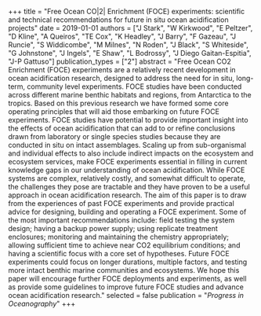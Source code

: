 +++
title = "Free Ocean CO|2| Enrichment (FOCE) experiments: scientific and technical recommendations for future in situ ocean acidification projects"
date = 2019-01-01
authors = ["J Stark", "W Kirkwood", "E Peltzer", "D Kline", "A Queiros", "TE Cox", "K Headley", "J Barry", "F Gazeau", "J Runcie", "S Widdicombe", "M Milnes", "N Roden", "J Black", "S Whiteside", "G Johnstone", "J Ingels", "E Shaw", "L Bodrossy", "J Diego Gaitan-Espitia", "J-P Gattuso"]
publication_types = ["2"]
abstract = "Free Ocean CO2 Enrichment (FOCE) experiments are a relatively recent development in ocean acidification research, designed to address the need for in situ, long-term, community level experiments. FOCE studies have been conducted across different marine benthic habitats and regions, from Antarctica to the tropics. Based on this previous research we have formed some core operating principles that will aid those embarking on future FOCE experiments. FOCE studies have potential to provide important insight into the effects of ocean acidification that can add to or refine conclusions drawn from laboratory or single species studies because they are conducted in situ on intact assemblages. Scaling up from sub-organismal and individual effects to also include indirect impacts on the ecosystem and ecosystem services, make FOCE experiments essential in filling in current knowledge gaps in our understanding of ocean acidification. While FOCE systems are complex, relatively costly, and somewhat difficult to operate, the challenges they pose are tractable and they have proven to be a useful approach in ocean acidification research. The aim of this paper is to draw from the experiences of past FOCE experiments and provide practical advice for designing, building and operating a FOCE experiment. Some of the most important recommendations include: field testing the system design; having a backup power supply; using replicate treatment enclosures; monitoring and maintaining the chemistry appropriately; allowing sufficient time to achieve near CO2 equilibrium conditions; and having a scientific focus with a core set of hypotheses. Future FOCE experiments could focus on longer durations, multiple factors, and testing more intact benthic marine communities and ecosystems. We hope this paper will encourage further FOCE deployments and experiments, as well as provide some guidelines to improve future FOCE studies and advance ocean acidification research."
selected = false
publication = "*Progress in Oceanography*"
+++

